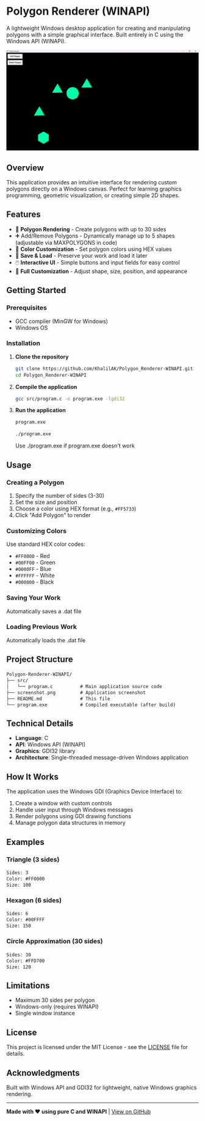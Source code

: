 # Polygon Renderer (WINAPI)

A lightweight Windows desktop application for creating and manipulating polygons with a simple graphical interface. Built entirely in C using the Windows API (WINAPI).

![Polygon Renderer Screenshot](./screenshots/screenshot.png)

## Overview

This application provides an intuitive interface for rendering custom polygons directly on a Windows canvas. Perfect for learning graphics programming, geometric visualization, or creating simple 2D shapes.

## Features

- 🔷 **Polygon Rendering** - Create polygons with up to 30 sides
- ➕ Add/Remove Polygons - Dynamically manage up to 5 shapes (adjustable via MAXPOLYGONS in code)
- 🎨 **Color Customization** - Set polygon colors using HEX values
- 💾 **Save & Load** - Preserve your work and load it later
- 🖱️ **Interactive UI** - Simple buttons and input fields for easy control
- 📐 **Full Customization** - Adjust shape, size, position, and appearance

## Getting Started

### Prerequisites

- GCC compiler (MinGW for Windows)
- Windows OS

### Installation

1. **Clone the repository**
   ```bash
   git clone https://github.com/KhalilAK/Polygon_Renderer-WINAPI.git
   cd Polygon_Renderer-WINAPI
   ```

2. **Compile the application**
   ```bash
   gcc src/program.c -o program.exe -lgdi32
   ```

3. **Run the application**
   ```bash
   program.exe
   ```
   ```bash
   ./program.exe
   ```

   Use ./program.exe if program.exe doesn't work

## Usage

### Creating a Polygon

1. Specify the number of sides (3-30)
2. Set the size and position
3. Choose a color using HEX format (e.g., `#FF5733`)
4. Click "Add Polygon" to render

### Customizing Colors

Use standard HEX color codes:
- `#FF0000` - Red
- `#00FF00` - Green
- `#0000FF` - Blue
- `#FFFFFF` - White
- `#000000` - Black

### Saving Your Work

Automatically saves a .dat file

### Loading Previous Work

Automatically loads the .dat file

## Project Structure

```
Polygon-Renderer-WINAPI/
├── src/
│   └── program.c          # Main application source code
├── screenshot.png         # Application screenshot
├── README.md              # This file
└── program.exe            # Compiled executable (after build)
```

## Technical Details

- **Language**: C
- **API**: Windows API (WINAPI)
- **Graphics**: GDI32 library
- **Architecture**: Single-threaded message-driven Windows application

## How It Works

The application uses the Windows GDI (Graphics Device Interface) to:
1. Create a window with custom controls
2. Handle user input through Windows messages
3. Render polygons using GDI drawing functions
4. Manage polygon data structures in memory

## Examples

### Triangle (3 sides)
```
Sides: 3
Color: #FF0000
Size: 100
```

### Hexagon (6 sides)
```
Sides: 6
Color: #00FFFF
Size: 150
```

### Circle Approximation (30 sides)
```
Sides: 30
Color: #FFD700
Size: 120
```

## Limitations

- Maximum 30 sides per polygon
- Windows-only (requires WINAPI)
- Single window instance

## License

This project is licensed under the MIT License - see the [LICENSE](LICENSE) file for details.

## Acknowledgments

Built with Windows API and GDI32 for lightweight, native Windows graphics rendering.

---

**Made with ❤️ using pure C and WINAPI** | [View on GitHub](https://github.com/KhalilAK/Polygon_Renderer-WINAPI)
